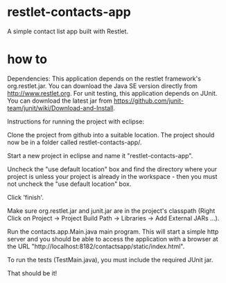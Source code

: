 restlet-contacts-app
====================

A simple contact list app built with Restlet.

how to 
====================

Dependencies: This application depends on the restlet framework's org.restlet.jar. You can download the Java SE version directly from http://www.restlet.org. For unit testing, this application depends on JUnit. You can download the latest jar from https://github.com/junit-team/junit/wiki/Download-and-Install. 

Instructions for running the project with eclipse:

Clone the project from github into a suitable location. The project should now be in a folder called restlet-contacts-app/.

Start a new project in eclipse and name it "restlet-contacts-app".

Uncheck the "use default location" box and find the directory where your project is unless your project is already in the workspace - then you must not uncheck the "use default location" box.

Click 'finish'.

Make sure org.restlet.jar and junit.jar are in the project's classpath (Right Click on Project -> Project Build Path -> Libraries -> Add External JARs ...). 

Run the contacts.app.Main.java main program. This will start a simple http server and you should be able to access the application with a browser at the URL "http://localhost:8182/contactsapp/static/index.html". 

To run the tests (TestMain.java), you must include the required JUnit jar.

That should be it! 